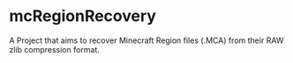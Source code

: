 # mcRegionRecovery
A Project that aims to recover Minecraft Region files (.MCA) from their RAW zlib compression format.
